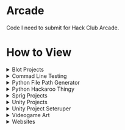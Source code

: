 # Arcade

Code I need to submit for Hack Club Arcade.

# How to View

<details>
<summary>Blot Projects</summary><br>

### See it yourself:

1. Download the file you want to view.
2. Open it in a text editor.
3. Copy the contents.
4. Go to the [Blot web editor](https://blot.hackclub.com/editor).
5. Paste the content into the editor.
6. Click run to view the file.

<details>
<summary>Screenshots</summary><br>
  
![image](https://github.com/user-attachments/assets/5f54ed3b-c2b0-4b08-9add-32b9b3fbbcba)<br>
![image](https://github.com/user-attachments/assets/a69c4aa6-088e-44a3-9312-6c0ffe92cc09)<br>
![image](https://github.com/user-attachments/assets/47e5ce48-dc05-49d6-928a-b49e1660d003)
  
</details>
</details>

<details>
<summary>Commad Line Testing</summary><br>

### See it yourself:

[View it on my website](https://andrewcromar.org/commandLineTesting/pages/home).

<details>
<summary>Screenshots</summary><br>
  
![image](https://github.com/user-attachments/assets/d2b194d7-b549-4cfa-a892-ca8599c5e318)<br>
![image](https://github.com/user-attachments/assets/aeda3b67-f5d2-4d18-b023-05d4caf692ef)<br>
![image](https://github.com/user-attachments/assets/d1a3834f-e5e7-4dd8-95f5-f98a2d998bb8)<br>
![image](https://github.com/user-attachments/assets/3f1a2beb-7513-454d-bf77-0141b6865998)<br>
![image](https://github.com/user-attachments/assets/3c609ed5-1a1e-4e58-b9f9-4663c2122dfb)

</details>
</details>

<details>
<summary>Python File Path Generator</summary><br>

### See it yourself:

1. Download the file.
2. Open a terminal.
3. Run the file with python.

<details>
<summary>Screenshots</summary><br>

![image](https://github.com/user-attachments/assets/5fe56e58-0a7e-4ea7-8cd7-5a1ec7c9df96)<br>
![image](https://github.com/user-attachments/assets/80a2ae1c-43fc-4662-8147-498d2c6dedcf)

</details>
</details>

<details>
<summary>Python Hackaroo Thingy</summary><br>

### See it yourself:

1. Download the file.
2. Open a terminal.
3. Run the file with python.

<details>
<summary>Screenshots</summary><br>

![image](https://github.com/user-attachments/assets/78886f6f-9d71-473f-b7e5-86769d3fcd89)<br>
![image](https://github.com/user-attachments/assets/14605505-deae-43a8-a554-d04bb295202a)

</details>
</details>

<details>
<summary>Sprig Projects</summary><br>

### See it yourself:

1. Download the file you want to view.
2. Open it in a text editor.
3. Copy the contents.
4. Go to the [Sprig web editor](https://sprig.hackclub.com/editor).
5. Paste the content into the editor.
6. Click run to view the file.

<details>
<summary>Screenshots</summary><br>

### Packman
![image](https://github.com/user-attachments/assets/2f14b458-d7e8-4b31-a370-f5fe0151f1c5)
### DDR
![image](https://github.com/user-attachments/assets/3658452e-78db-47e5-b298-3228a3710173)

</details>
</details>

<details>
<summary>Unity Projects</summary><br>

<details>
<summary>Asdrew Smash</summary><br>  

### See it yourself:

1. Navigate to the subfolder under the "Unity" folder.
2. Unzip the "Demo.zip" folder.
3. Open the extracted "Demo" folder.
4. Run the ".exe" file.

<details>
<summary>Screenshots</summary><br>

![image](https://github.com/user-attachments/assets/f619ccf8-5b1c-4aa7-acb1-8adbe8e168b3)

</details>
</details>

<details>
<summary>Card Game</summary><br>

### See it yourself:

1. Navigate to the subfolder under the "Unity" folder.
2. Unzip the "Demo.zip" folder.
3. Open the extracted "Demo" folder.
4. Run the ".exe" file.

<details>
<summary>Screenshots</summary><br>

![image](https://github.com/user-attachments/assets/128e6e9f-9010-4876-b84c-647f7f9c8976)

</details>
</details>

<details>
<summary>Cat Game</summary><br>

### See it yourself:

1. Go to [the repo](https://github.com/AndrewCromar/Sergeant-Whiskers-Brigade).
2. Go to the release page.
3. There are further instructions on the release page.

<details>
<summary>Screenshots</summary><br>

![image](https://github.com/user-attachments/assets/5ac26c91-6de7-4114-9860-67d9d1eb961f)<br>
![image](https://github.com/user-attachments/assets/86b3d96f-becc-4c08-bebd-6f81110e9157)<br>
![image](https://github.com/user-attachments/assets/77522477-af4f-4ce9-ad5e-c6ed313aef21)

</details>
</details>

<details>
<summary>Coin Pickup System</summary><br>

### See it yourself:

1. Navigate to the subfolder under the "Unity" folder.
2. Unzip the "Demo.zip" folder.
3. Open the extracted "Demo" folder.
4. Run the ".exe" file.

<details>
<summary>Screenshots</summary><br>

![image](https://github.com/user-attachments/assets/39def7db-c492-4425-bf9b-db8b9ab09db0)<br>
![image](https://github.com/user-attachments/assets/faa6013c-4e73-45b6-b426-2a4b5b2d72f3)

</details>
</details>

<details>
<summary>Dektop Buddy</summary><br>

### See it yourself:

1. Navigate to the subfolder under the "Unity" folder.
2. Unzip the "Demo.zip" folder.
3. Open the extracted "Demo" folder.
4. Run the ".exe" file.

<details>
<summary>Screenshots</summary><br>

![image](https://github.com/user-attachments/assets/f535f44d-2b51-408f-95ed-b4e939a85438)<br>
![image](https://github.com/user-attachments/assets/1412a590-eaf1-4984-9160-4af7e709caf7)

</details>
</details>

<details>
<summary>FPS Game</summary><br>

### See it yourself:

1. Navigate to the subfolder under the "Unity" folder.
2. Unzip the "Demo.zip" folder.
3. Open the extracted "Demo" folder.
4. Run the ".exe" file.

<details>
<summary>Screenshots</summary><br>

![image](https://github.com/user-attachments/assets/4c7c4a9f-5ef0-412b-b523-054d2e3124ea)<br>
![image](https://github.com/user-attachments/assets/8f9d92e4-5860-4374-9468-b76aa67cc8a3)

</details>
</details>

<details>
<summary>Hell Hotel</summary><br>

### See it yourself:

1. Navigate to the subfolder under the "Unity" folder.
2. Unzip the "Demo.zip" folder.
3. Open the extracted "Demo" folder.
4. Run the ".exe" file.

<details>
<summary>Screenshots</summary><br>

![image](https://github.com/user-attachments/assets/3eec03d6-605e-474f-9339-f363076a31e1)<br>
![image](https://github.com/user-attachments/assets/ad06bf0a-ea45-4e80-8325-ef6c0c802209)<br>
![image](https://github.com/user-attachments/assets/04f4034e-74e9-4487-902d-6018cbffa09c)<br>
![image](https://github.com/user-attachments/assets/4f9001ec-31f8-4baa-a541-b0069a490fd5)

</details>
</details>

<details>
<summary>Infinite Runner</summary><br>

### See it yourself:

1. On an android device download an apk installer app.
2. Navigate to the subfolder under the "Unity" folder.
3. Download the "infanate_runner_onyx.apk".
4. Load it onto your android device.
5. Use the apk installer app to install the game.

</details>

<details>
<summary>Pikaloo Game</summary><br>

### See it yourself:

1. Navigate to the subfolder under the "Unity" folder.
2. Unzip the "Demo.zip" folder.
3. Open the extracted "Demo" folder.
4. Run the ".exe" file.

<details>
<summary>Screenshots</summary><br>

![image](https://github.com/user-attachments/assets/ec5f5e7a-4073-45d1-a644-ea63d38f683a)<br>
![image](https://github.com/user-attachments/assets/fd1a9cf7-a2a4-44b9-8202-3e02900383d5)<br>
![image](https://github.com/user-attachments/assets/280c9265-58ec-42ac-a23e-26fe7fa2e254)

</details>
</details>

<details>
<summary>Player Controller</summary><br>

### See it yourself:

1. Go to [the repo](https://github.com/AndrewCromar/Juicy-Player-Controller).
2. Go to the latest release.
3. There are furthur instructions on the release page.

<details>
<summary>Screenshots</summary><br>

[Trailer (Youtube)](https://www.youtube.com/watch?v=qo74vB7uOtk)<br>
[Website](https://onyx.andrewcromar.org/#juicyplayercontroller)<br>
![image](https://github.com/user-attachments/assets/77cfe92b-3813-49f2-b71a-51744aa30b79)

</details>
</details>

#

</details>

<details>
<summary>Unity Project Seteruper</summary><br>

### See it yourself:

1. Download the file.
2. Open a terminal.
3. Run the file with python.

<details>
<summary>Screenshots</summary><br>

### Command Line
![image](https://github.com/user-attachments/assets/722d2576-0e81-48fd-936e-57524bf7d833)
### Outputted generated directories.
![image](https://github.com/user-attachments/assets/da91ae78-0fa5-4254-8972-c8ffd5b8c766)

</details>
</details>

<details>
<summary>Videogame Art</summary><br>

### See it yourself:

1. Download the files.
2. Open them with any image viewing software.

<details>
<summary>Screenshots</summary><br>

![image](https://github.com/user-attachments/assets/bfd2fcfb-f844-41e7-9501-32b811605614)

</details>
</details>

<details>
<summary>Websites</summary><br>

### See it yourself:

[Personal Website](https://andrewcromar.org/)<br>
[ONYX Development](https://onyx.andrewcromar.org/)<br>
[Trio Productions](https://trio.andrewcromar.org/)<br>
[Blog Website](https://blog.andrewcromar.org/)

<details>
<summary>Screenshots</summary><br>

### Personal Website

![image](https://github.com/user-attachments/assets/355f0614-84a2-4e1b-9fe6-188fc40d2b0b)
### ONYX Development
![image](https://github.com/user-attachments/assets/d868c345-c77a-4242-82fe-a6c567f2d7bd)
### Trio Productions
![image](https://github.com/user-attachments/assets/d3b53204-0ece-43d7-804e-86b44352cda7)
### Blog Website
![image](https://github.com/user-attachments/assets/c733b979-0bfe-4767-be07-bc0848594782)

</details>
</details>
